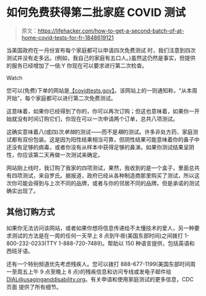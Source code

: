 # 如何免费获得第二批家庭 COVID 测试

> 原文：<https://lifehacker.com/how-to-get-a-second-batch-of-at-home-covid-tests-for-fr-1848619121>

当美国政府在一月份宣布每个家庭都可以申请四次免费测试 时，我们注意到四次测试并没有走多远。(例如，我自己的家庭有五口人。)虽然这仍然是事实，但提供的服务已经增加了一倍:Y 你现在可以要求进行第二次检查。

Watch

您可以(免费)下单的网站是[【covidtests.gov】](https://www.covidtests.gov/)。该网站上的一则通知称，“从本周开始”，每个家庭都可以进行第二次免费测试。

这意味着，如果你已经得到了你的，你可以再次订购；但这也意味着，如果你一开始就没有时间订购它们，你现在可以一次申请两个订单，总共八项测试。

这确实意味着八(或四)次*单独*的测试——而不是*箱*的测试。许多非处方药、家庭测试都有双份包装。这是因为阳性结果相当可靠，但阴性结果可能意味着你的鼻子中还没有足够的病毒，或者你没有从样本中获得足够的鼻涕。如果你测试结果呈阴性，你应该第二天再做一次测试来确定。

网站刚上线时，我订购了我家的四项测试，果然，我收到的是一个盒子，里面总共有四项测试，来自罗氏。据报道，政府已经从各种制造商那里购买了测试，所以这次你可能会得到与上次不同的品牌，或者与你的邻居不同的品牌。但是承诺的测试确实出现了。

## 其他订购方式

如果你无法访问该网站，或者如果你想将信息传递给不太懂技术的爱人，另一种要求测试的方法是在一周的任何一天早上 8 点到午夜(美国东部时间)之间拨打 1-800-232-0233(TTY 1-888-720-7489)。帮助以 150 种语言提供，包括英语和西班牙语。

还有一个特别频道优先考虑残疾人。您可以拨打 888-677-1199(美国东部时间周一至周五上午 9 点至晚上 8 点)的残疾信息和访问专线或发电子邮件给 DIAL@usaginganddisability.org。有关申请和使用家庭测试的更多信息，CDC 页面 提供了所有细节。
